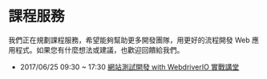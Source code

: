 # 課程服務

我們正在規劃課程服務，希望能夠幫助更多開發團隊，用更好的流程開發 Web 應用程式。如果您有什麼想法或建議，也歡迎回饋給我們。


* 2017/06/25 09:30 ~ 17:30 [網站測試開發 with WebdriverIO 實戰講堂](http://learning.ithome.com.tw/course/pUG31cbVpdA)